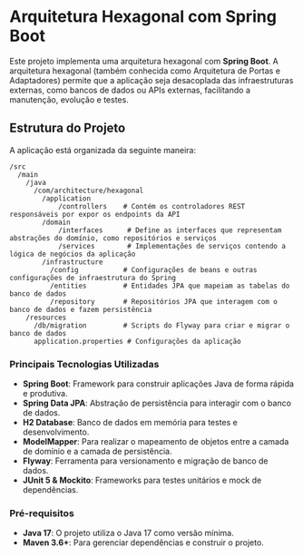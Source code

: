 
# Arquitetura Hexagonal com Spring Boot

Este projeto implementa uma arquitetura hexagonal com **Spring Boot**. A arquitetura hexagonal (também conhecida como Arquitetura de Portas e Adaptadores) permite que a aplicação seja desacoplada das infraestruturas externas, como bancos de dados ou APIs externas, facilitando a manutenção, evolução e testes.

## Estrutura do Projeto

A aplicação está organizada da seguinte maneira:

```
/src
  /main
    /java
      /com/architecture/hexagonal
        /application        
            /controllers    # Contém os controladores REST responsáveis por expor os endpoints da API
        /domain             
            /interfaces      # Define as interfaces que representam abstrações do domínio, como repositórios e serviços
            /services        # Implementações de serviços contendo a lógica de negócios da aplicação
        /infrastructure     
          /config           # Configurações de beans e outras configurações de infraestrutura do Spring
          /entities         # Entidades JPA que mapeiam as tabelas do banco de dados
          /repository       # Repositórios JPA que interagem com o banco de dados e fazem persistência
    /resources
      /db/migration         # Scripts do Flyway para criar e migrar o banco de dados
      application.properties # Configurações da aplicação

```

### Principais Tecnologias Utilizadas

- **Spring Boot**: Framework para construir aplicações Java de forma rápida e produtiva.
- **Spring Data JPA**: Abstração de persistência para interagir com o banco de dados.
- **H2 Database**: Banco de dados em memória para testes e desenvolvimento.
- **ModelMapper**: Para realizar o mapeamento de objetos entre a camada de domínio e a camada de persistência.
- **Flyway**: Ferramenta para versionamento e migração de banco de dados.
- **JUnit 5 & Mockito**: Frameworks para testes unitários e mock de dependências.

### Pré-requisitos

- **Java 17**: O projeto utiliza o Java 17 como versão mínima.
- **Maven 3.6+**: Para gerenciar dependências e construir o projeto.